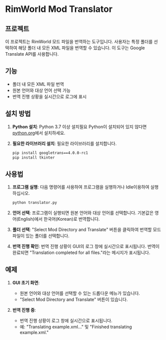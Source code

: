 # RimWorld Mod Translator

## 프로젝트

이 프로젝트는 RimWorld 모드 파일을 번역하는 도구입니다. 사용자는 특정 폴더를 선택하여 해당 폴더 내 모든 XML 파일을 번역할 수 있습니다. 이 도구는 Google Translate API를 사용합니다.

## 기능

- 폴더 내 모든 XML 파일 번역
- 원본 언어와 대상 언어 선택 가능
- 번역 진행 상황을 실시간으로 로그에 표시

## 설치 방법

1. **Python 설치**: Python 3.7 이상 설치필요 Python이 설치되어 있지 않다면 [python.org](https://www.python.org/)에서 설치하세요.

2. **필요한 라이브러리 설치**: 필요한 라이브러리를 설치합니다.

    ```sh
    pip install googletrans==4.0.0-rc1
    pip install tkinter
    ```


## 사용법

1. **프로그램 실행**: 다음 명령어를 사용하여 프로그램을 실행하거나 Idle이용하여 실행하십시오.

    ```sh
    python translator.py
    ```

2. **언어 선택**: 프로그램이 실행되면 원본 언어와 대상 언어를 선택합니다. 기본값은 영어(English)에서 한국어(Korean)로 번역합니다.

3. **폴더 선택**: "Select Mod Directory and Translate" 버튼을 클릭하여 번역할 모드 파일이 있는 폴더를 선택합니다.

4. **번역 진행 확인**: 번역 진행 상황이 GUI의 로그 창에 실시간으로 표시됩니다. 번역이 완료되면 "Translation completed for all files."라는 메시지가 표시됩니다.

## 예제

1. **GUI 초기 화면**:
    - 원본 언어와 대상 언어를 선택할 수 있는 드롭다운 메뉴가 있습니다.
    - "Select Mod Directory and Translate" 버튼이 있습니다.

2. **번역 진행 중**:
    - 번역 진행 상황이 로그 창에 실시간으로 표시됩니다.
    - 예: "Translating example.xml..." 및 "Finished translating example.xml."

